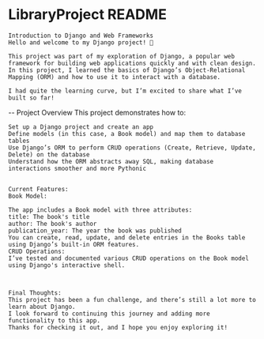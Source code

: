 # LibraryProject README
    Introduction to Django and Web Frameworks
    Hello and welcome to my Django project! 🎉

    This project was part of my exploration of Django, a popular web framework for building web applications quickly and with clean design.
    In this project, I learned the basics of Django’s Object-Relational Mapping (ORM) and how to use it to interact with a database.

    I had quite the learning curve, but I’m excited to share what I’ve built so far!

-- Project Overview
    This project demonstrates how to:

    Set up a Django project and create an app
    Define models (in this case, a Book model) and map them to database tables
    Use Django’s ORM to perform CRUD operations (Create, Retrieve, Update, Delete) on the database
    Understand how the ORM abstracts away SQL, making database interactions smoother and more Pythonic


    Current Features:
    Book Model:

    The app includes a Book model with three attributes:
    title: The book's title
    author: The book's author
    publication_year: The year the book was published
    You can create, read, update, and delete entries in the Books table using Django’s built-in ORM features.
    CRUD Operations:
    I’ve tested and documented various CRUD operations on the Book model using Django's interactive shell. 
    


    Final Thoughts:
    This project has been a fun challenge, and there’s still a lot more to learn about Django. 
    I look forward to continuing this journey and adding more functionality to this app. 
    Thanks for checking it out, and I hope you enjoy exploring it!